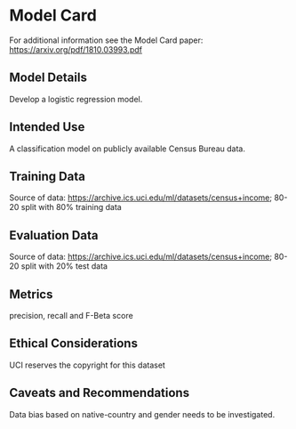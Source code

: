 # Model Card

For additional information see the Model Card paper: https://arxiv.org/pdf/1810.03993.pdf

## Model Details

 Develop a logistic regression model.

## Intended Use

A classification model on publicly available Census Bureau data. 

## Training Data

Source of data: https://archive.ics.uci.edu/ml/datasets/census+income; 80-20 split with 80% training data

## Evaluation Data

Source of data: https://archive.ics.uci.edu/ml/datasets/census+income; 80-20 split with 20% test data

## Metrics

precision, recall and F-Beta score

## Ethical Considerations

UCI reserves the copyright for this dataset

## Caveats and Recommendations

Data bias based on native-country and gender needs to be investigated.
